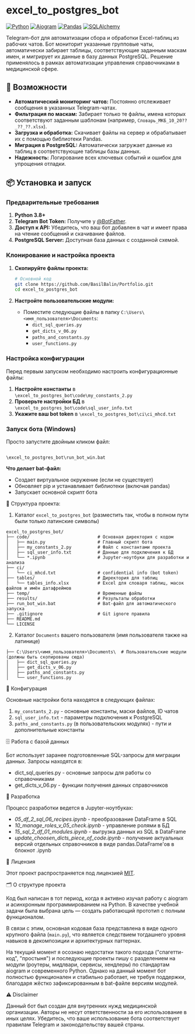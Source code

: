 # excel_to_postgres_bot

[![Python](https://img.shields.io/badge/Python-3.8+-blue.svg)](https://www.python.org/)
[![Aiogram](https://img.shields.io/badge/Aiogram-2.23.1-00a2ed.svg)](https://docs.aiogram.dev/)
[![Pandas](https://img.shields.io/badge/pandas-2.2.2-150458.svg)](https://pandas.pydata.org/)
[![SQLAlchemy](https://img.shields.io/badge/SQLAlchemy-2.0.19-d71f00.svg)](https://www.sqlalchemy.org/)

Telegram-бот для автоматизации сбора и обработки Excel-таблиц из рабочих чатов. Бот мониторит указанные групповые чаты, автоматически забирает таблицы, соответствующие заданным маскам имен, и мигрирует их данные в базу данных PostgreSQL. Решение применялось в рамках автоматизации управления справочниками в медицинской сфере.

## 🚀 Возможности

-   **Автоматический мониторинг чатов:** Постоянно отслеживает сообщения в указанных Telegram-чатах.
-   **Фильтрация по маскам:** Забирает только те файлы, имена которых соответствуют заданным шаблонам (например, `Словарь_МКБ_10_20??_??_??.xlsx`).
-   **Загрузка и обработка:** Скачивает файлы на сервер и обрабатывает их с помощью библиотеки Pandas.
-   **Миграция в PostgreSQL:** Автоматически загружает данные из таблиц в соответствующие таблицы базы данных.
-   **Надежность:** Логирование всех ключевых событий и ошибок для упрощения отладки.

## 📦 Установка и запуск

### Предварительные требования

1.  **Python 3.8+**
2.  **Telegram Bot Token:** Получите у [@BotFather](https://t.me/BotFather).
3.  **Доступ к API:** Убедитесь, что ваш бот добавлен в чат и имеет права на чтение сообщений и скачивание файлов.
4.  **PostgreSQL Server:** Доступная база данных с созданной схемой.

### Клонирование и настройка проекта

1.  **Скопируйте файлы проекта:**
    ```bash
    # Основной код
    git clone https://github.com/BasilBalin/Portfolio.git
    cd excel_to_postgres_bot
    ```

2.  **Настройте пользовательские модули:**
    *   Поместите следующие файлы в папку `C:\Users\<имя_пользователя>\Documents`:
        *   `dict_sql_queries.py`
        *   `get_dicts_v_06.py`
        *   `paths_and_constants.py`
        *   `user_functions.py`

### Настройка конфигурации

Перед первым запуском необходимо настроить конфигурационные файлы:

1.  **Настройте константы** в `\excel_to_postgres_bot\code\my_constants_2.py`
2.  **Проверьте настройки БД** в `\excel_to_postgres_bot\code\sql_user_info.txt`
3.  **Укажите ваш bot token** в `\excel_to_postgres_bot\ci\ci_mhcd.txt`

### Запуск бота (Windows)

Просто запустите двойным кликом файл:
```

\excel_to_postgres_bot\run_bot_win.bat

```

**Что делает bat-файл:**
- Создает виртуальное окружение (если не существует)
- Обновляет pip и устанавливает библиотеки (включая pandas)
- Запускает основной скрипт бота

📁 Структура проекта:
1. Каталог `excel_to_postgres_bot` (разместить так, чтобы в полном пути были только латинские символы)

```
excel_to_postgres_bot/
├── code/                          # Основная директория с кодом
│   ├── main.py                    # Главный скрипт бота
│   ├── my_constants_2.py          # Файл с константами проекта
│   ├── sql_user_info.txt          # Данные для подключения к БД
│   └── *.ipynb                    # Jupyter-ноутбуки для разработки и анализа
├── ci/
│   └── ci_mhcd.txt                # confidential info (bot token)
├── tables/                        # Директория для таблиц
│   └── tables_info.xlsx           # Excel для словаря таблиц, масок файлов и имён датафреймов
├── temp/                          # Временные файлы
├── results/                       # Результаты обработки
├── run_bot_win.bat                # Bat-файл для автоматического запуска
├── .gitignore                     # Git ignore правила
├── README.md
└── LICENSE
```

2. Каталог `Documents` вашего пользователя (имя пользователя также на латинице)

```
├── C:\Users\<имя_пользователя>\Documents\  # Пользовательские модули (должны быть скопированы сюда)
│   ├── dict_sql_queries.py
│   ├── get_dicts_v_06.py
│   ├── paths_and_constants.py
│   └── user_functions.py
```

🔧 Конфигурация

Основные настройки бота находятся в следующих файлах:

1. `my_constants_2.py` - основные константы, маски файлов, ID чатов
2. `sql_user_info.txt` - параметры подключения к PostgreSQL
3. `paths_and_constants.py` (в пользовательских модулях) - пути и дополнительные константы

🗄️ Работа с базой данных

Бот использует заранее подготовленные SQL-запросы для миграции данных. Запросы находятся в:

* dict_sql_queries.py - основные запросы для работы со справочниками
* get_dicts_v_06.py - функции получения данных справочников

🤝 Разработка

Процесс разработки ведется в Jupyter-ноутбуках:

- *05_df_2_sql_06_recipes.ipynb* - преобразование DataFrame в SQL
- *10_manage_roles_v_05_check.ipynb* - управление ролями в БД
- *15_sql_2_df_01_modules.ipynb* - выгрузка данных из SQL в DataFrame
- *update_choosen_dicts_piece_of_code.ipynb* - получение актуальных версий отдельных справочников в виде pandas.DataFrame'ов в блокнот .ipynb

📄 Лицензия

Этот проект распространяется под лицензией [MIT](./LICENSE).

🗂 О структуре проекта

Код был написан в тот период, когда я активно изучал работу с aiogram и асинхронным программированием на Python. В качестве учебной задачи была выбрана цель — создать работающий прототип с полным функционалом.

В связи с этим, основная кодовая база представлена в виде одного крупного файла (`main.py`), что является следствием тогдашнего уровня навыков в декомпозиции и архитектурных паттернах.

На текущий момент я осознаю недостатки такого подхода ("спагетти-код", "простыня") и последующие проекты пишу с разделением на модули (роутеры, мидлвари, сервисы, хендлеры) по стандартам aiogram и современного Python. Однако на данный момент бот полностью функционален и стабильно работает, не требуя поддержки, благодаря жёстко зафиксированным в bat-файле версиям модулей.

⚠️ Disclaimer

Данный бот был создан для внутренних нужд медицинской организации. Авторы не несут ответственности за его использование в иных целях. Убедитесь, что ваше использование бота соответствует правилам Telegram и законодательству вашей страны.
